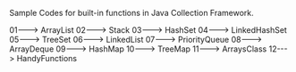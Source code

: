 Sample Codes for built-in functions in Java Collection Framework.

01---> ArrayList
02---> Stack
03---> HashSet
04---> LinkedHashSet
05---> TreeSet
06---> LinkedList
07---> PriorityQueue
08---> ArrayDeque
09---> HashMap
10---> TreeMap
11---> ArraysClass
12---> HandyFunctions
